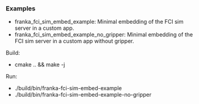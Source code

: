 ### Examples

- franka_fci_sim_embed_example: Minimal embedding of the FCI sim server in a custom app.
- franka_fci_sim_embed_example_no_gripper: Minimal embedding of the FCI sim server in a custom app without gripper.

Build:
- cmake .. && make -j

Run:
- ./build/bin/franka-fci-sim-embed-example
- ./build/bin/franka-fci-sim-embed-example-no-gripper
